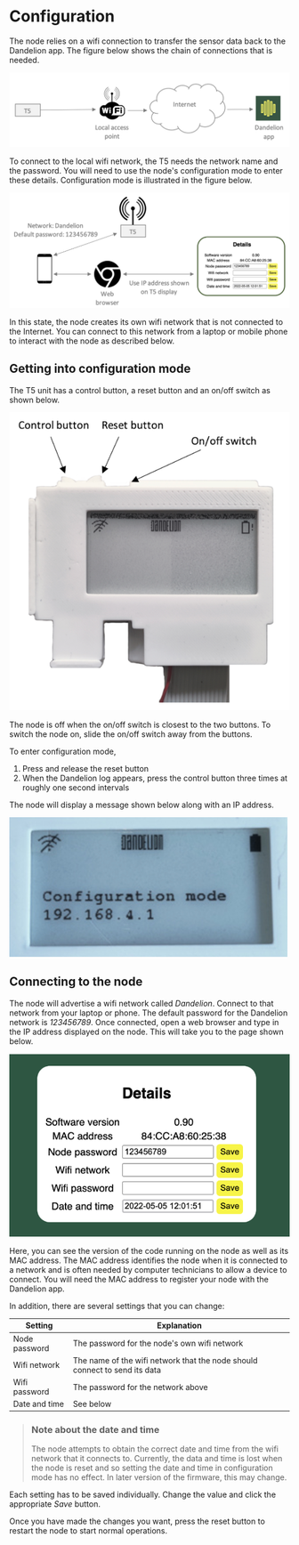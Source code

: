 # Configuration

The node relies on a wifi connection to transfer the sensor data back to the
Dandelion app. The figure below shows the chain of connections that is needed.

![Normal operation mode](img/normal.png#centred)

To connect to the local wifi network, the T5 needs the network name and the
password. You will need to use the node's configuration mode to enter these 
details. Configuration mode is illustrated in the figure below.

![Configuration mode](img/config.png#centred)

In this state, the node creates its own wifi network that is not connected
to the Internet. You can connect to this network from a laptop or mobile 
phone to interact with the node as described below.

## Getting into configuration mode

The T5 unit has a control button, a reset button and an on/off switch as shown
below.

![T5 controls](img/controls.png#centred)

The node is off when the on/off switch is closest to the two buttons. To switch
the node on, slide the on/off switch away from the buttons.

To enter configuration mode, 

1. Press and release the reset button
2. When the Dandelion log appears, press the control button three times at roughly one second intervals

The node will display a message shown below along with an IP address.

![Configuration mode](img/config_mode.png#centred)

## Connecting to the node

The node will advertise a wifi network called *Dandelion*. Connect to that network
from your laptop or phone. The default password for the Dandelion network is
*123456789*. Once connected, open a web browser and type in the IP address 
displayed on the node. This will take you to the page shown below.

![Configuration page](img/config_page.png#centred)

Here, you can see the version of the code running on the node as well as its
MAC address. The MAC address identifies the node when it is 
connected to a network and is often needed by computer technicians to allow
a device to connect. You will need the MAC address to register your node with
the Dandelion app.

In addition, there are several settings that you can change:

Setting | Explanation
--------|------------
Node password | The password for the node's own wifi network
Wifi network | The name of the wifi network that the node should connect to send its data
Wifi password | The password for the network above
Date and time | See below

> ### Note about the date and time
>
> The node attempts to obtain the correct date and time from the wifi network
> that it connects to. Currently, the data and time is lost when the node is reset
> and so setting the date and time in configuration mode has no effect. In later
> version of the firmware, this may change.

Each setting has to be saved individually. Change the value and click the 
appropriate *Save* button.

Once you have made the changes you want, press the reset button to restart the
node to start normal operations. 

